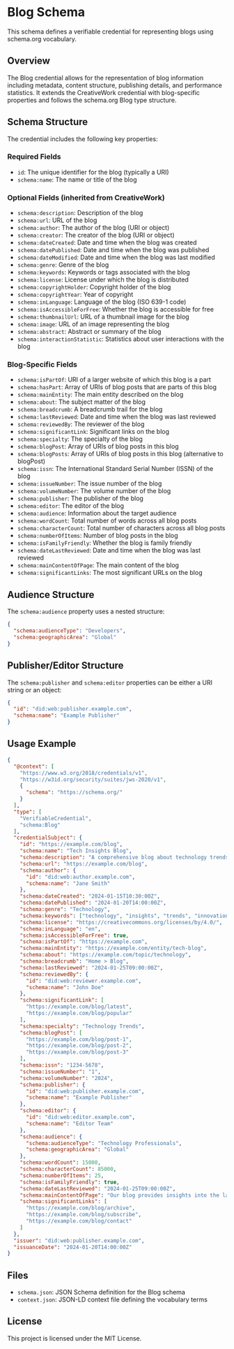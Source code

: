 # Blog Schema

This schema defines a verifiable credential for representing blogs using schema.org vocabulary.

## Overview

The Blog credential allows for the representation of blog information including metadata, content structure, publishing details, and performance statistics. It extends the CreativeWork credential with blog-specific properties and follows the schema.org Blog type structure.

## Schema Structure

The credential includes the following key properties:

### Required Fields
- `id`: The unique identifier for the blog (typically a URI)
- `schema:name`: The name or title of the blog

### Optional Fields (inherited from CreativeWork)
- `schema:description`: Description of the blog
- `schema:url`: URL of the blog
- `schema:author`: The author of the blog (URI or object)
- `schema:creator`: The creator of the blog (URI or object)
- `schema:dateCreated`: Date and time when the blog was created
- `schema:datePublished`: Date and time when the blog was published
- `schema:dateModified`: Date and time when the blog was last modified
- `schema:genre`: Genre of the blog
- `schema:keywords`: Keywords or tags associated with the blog
- `schema:license`: License under which the blog is distributed
- `schema:copyrightHolder`: Copyright holder of the blog
- `schema:copyrightYear`: Year of copyright
- `schema:inLanguage`: Language of the blog (ISO 639-1 code)
- `schema:isAccessibleForFree`: Whether the blog is accessible for free
- `schema:thumbnailUrl`: URL of a thumbnail image for the blog
- `schema:image`: URL of an image representing the blog
- `schema:abstract`: Abstract or summary of the blog
- `schema:interactionStatistic`: Statistics about user interactions with the blog

### Blog-Specific Fields
- `schema:isPartOf`: URI of a larger website of which this blog is a part
- `schema:hasPart`: Array of URIs of blog posts that are parts of this blog
- `schema:mainEntity`: The main entity described on the blog
- `schema:about`: The subject matter of the blog
- `schema:breadcrumb`: A breadcrumb trail for the blog
- `schema:lastReviewed`: Date and time when the blog was last reviewed
- `schema:reviewedBy`: The reviewer of the blog
- `schema:significantLink`: Significant links on the blog
- `schema:specialty`: The specialty of the blog
- `schema:blogPost`: Array of URIs of blog posts in this blog
- `schema:blogPosts`: Array of URIs of blog posts in this blog (alternative to blogPost)
- `schema:issn`: The International Standard Serial Number (ISSN) of the blog
- `schema:issueNumber`: The issue number of the blog
- `schema:volumeNumber`: The volume number of the blog
- `schema:publisher`: The publisher of the blog
- `schema:editor`: The editor of the blog
- `schema:audience`: Information about the target audience
- `schema:wordCount`: Total number of words across all blog posts
- `schema:characterCount`: Total number of characters across all blog posts
- `schema:numberOfItems`: Number of blog posts in the blog
- `schema:isFamilyFriendly`: Whether the blog is family friendly
- `schema:dateLastReviewed`: Date and time when the blog was last reviewed
- `schema:mainContentOfPage`: The main content of the blog
- `schema:significantLinks`: The most significant URLs on the blog

## Audience Structure

The `schema:audience` property uses a nested structure:

```json
{
  "schema:audienceType": "Developers",
  "schema:geographicArea": "Global"
}
```

## Publisher/Editor Structure

The `schema:publisher` and `schema:editor` properties can be either a URI string or an object:

```json
{
  "id": "did:web:publisher.example.com",
  "schema:name": "Example Publisher"
}
```

## Usage Example

```json
{
  "@context": [
    "https://www.w3.org/2018/credentials/v1",
    "https://w3id.org/security/suites/jws-2020/v1",
    {
      "schema": "https://schema.org/"
    }
  ],
  "type": [
    "VerifiableCredential",
    "schema:Blog"
  ],
  "credentialSubject": {
    "id": "https://example.com/blog",
    "schema:name": "Tech Insights Blog",
    "schema:description": "A comprehensive blog about technology trends and insights",
    "schema:url": "https://example.com/blog",
    "schema:author": {
      "id": "did:web:author.example.com",
      "schema:name": "Jane Smith"
    },
    "schema:dateCreated": "2024-01-15T10:30:00Z",
    "schema:datePublished": "2024-01-20T14:00:00Z",
    "schema:genre": "Technology",
    "schema:keywords": ["technology", "insights", "trends", "innovation"],
    "schema:license": "https://creativecommons.org/licenses/by/4.0/",
    "schema:inLanguage": "en",
    "schema:isAccessibleForFree": true,
    "schema:isPartOf": "https://example.com",
    "schema:mainEntity": "https://example.com/entity/tech-blog",
    "schema:about": "https://example.com/topic/technology",
    "schema:breadcrumb": "Home > Blog",
    "schema:lastReviewed": "2024-01-25T09:00:00Z",
    "schema:reviewedBy": {
      "id": "did:web:reviewer.example.com",
      "schema:name": "John Doe"
    },
    "schema:significantLink": [
      "https://example.com/blog/latest",
      "https://example.com/blog/popular"
    ],
    "schema:specialty": "Technology Trends",
    "schema:blogPost": [
      "https://example.com/blog/post-1",
      "https://example.com/blog/post-2",
      "https://example.com/blog/post-3"
    ],
    "schema:issn": "1234-5678",
    "schema:issueNumber": "1",
    "schema:volumeNumber": "2024",
    "schema:publisher": {
      "id": "did:web:publisher.example.com",
      "schema:name": "Example Publisher"
    },
    "schema:editor": {
      "id": "did:web:editor.example.com",
      "schema:name": "Editor Team"
    },
    "schema:audience": {
      "schema:audienceType": "Technology Professionals",
      "schema:geographicArea": "Global"
    },
    "schema:wordCount": 15000,
    "schema:characterCount": 85000,
    "schema:numberOfItems": 25,
    "schema:isFamilyFriendly": true,
    "schema:dateLastReviewed": "2024-01-25T09:00:00Z",
    "schema:mainContentOfPage": "Our blog provides insights into the latest technology trends...",
    "schema:significantLinks": [
      "https://example.com/blog/archive",
      "https://example.com/blog/subscribe",
      "https://example.com/blog/contact"
    ]
  },
  "issuer": "did:web:publisher.example.com",
  "issuanceDate": "2024-01-20T14:00:00Z"
}
```

## Files

- `schema.json`: JSON Schema definition for the Blog schema
- `context.json`: JSON-LD context file defining the vocabulary terms

## License

This project is licensed under the MIT License. 